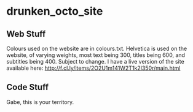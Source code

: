 drunken_octo_site
=================

Web Stuff
---------

Colours used on the website are in colours.txt. Helvetica is used on the website, of varying weights, most text being 300, titles being 600, and subtitles being 400. Subject to change. 
I have a live version of the site available here: http://f.cl.ly/items/2O2U1m141W2T1k2I350r/main.html


Code Stuff
----------

Gabe, this is your territory.
